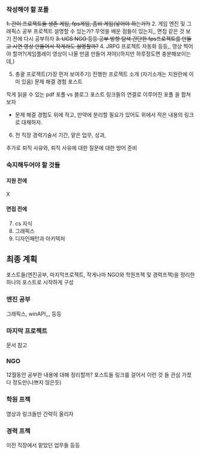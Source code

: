 ﻿### 작성해야 할 포폴

~~1. 간이 프로젝트들
    생존 게임, fps게임, 좀비 게임(넣어야 하는가?)~~
2. 게임 엔진 및 그래픽스 공부 프로젝트
    설명할 수 있는가? 무엇을 배운 점들이 있는지,, 면접 같은 것 보기 전에 다시 공부하자
~~3. UGS NGO 등등 공부 방향 탐색
    간단한 fps프로젝트를 만들고 시연 영상 만들어서 작게라도 설명할까?~~
4. JRPG 프로젝트
    자동화 등등,,
    영상 찍어야 할까?(게임플레이 영상이 나올 만큼 만들어 져야)(하지만 하루정도면 충분해보이는데,)

5. 총괄 프로젝트(가장 먼저 보여주기)
    진행한 프로젝트 소개
   (자기소개는 지원란에 이미 있음)
    문제 해결 경험 포스트

작게 읽을 수 있는 pdf 포폴
vs
블로그 포스트 링크들의 연결로 이루어진 포폴
을 합쳐보자
+ 문제 해결 경험도 위에 적고, 만약에 분리할 필요가 있어도 위에서 적은 내용의 링크로 대채하자.

6. 전 직장 경력기술서
기간, 맡은 업무, 성과,

추가로 퇴직 사유와, 퇴직 사유에 대한 질문에 대한 방어 준비

### 숙지해두어야 할 것들

#### 지원 전에
X

#### 면접 전에

7. cs 지식
8. 그래픽스
9. 디자인패턴과 아키텍처


## 최종 계획

포스트들(엔진공부, 마지막프로젝트, 작게나마 NGO와 학원프젝 및 경력프젝)을 정리한 하나의 포스트로 시작하게 구성

### 엔진 공부
그래픽스, winAPI,,, 등등

### 마지막 프로젝트
문서 참고

### NGO
12월동안 공부한 내용에 대해 정리할까? 포스트들 링크를 걸어서 이런 것 들 관심 가졌다 정도만(나쁘지 않은듯)

### 학원 프젝
영상과 링크들만 간략히 올리자

### 경력 프젝
이전 직장에서 맡았던 업무들 등등

